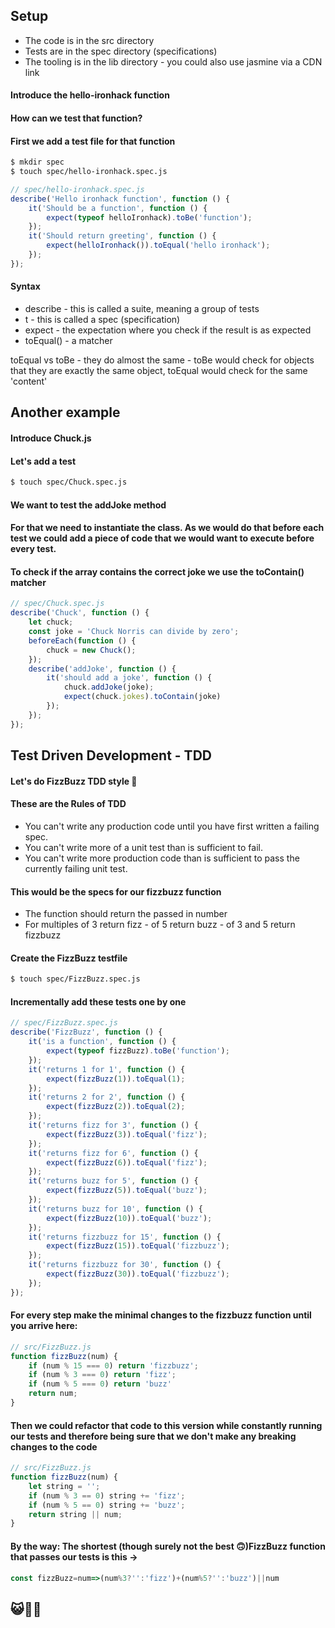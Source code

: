 ## Setup

* The code is in the src directory
* Tests are in the spec directory (specifications)
* The tooling is in the lib directory - you could also use jasmine via a CDN link

#### Introduce the hello-ironhack function

#### How can we test that function?

#### First we add a test file for that function

```bash
$ mkdir spec
$ touch spec/hello-ironhack.spec.js
```

```js
// spec/hello-ironhack.spec.js
describe('Hello ironhack function', function () {
    it('Should be a function', function () {
        expect(typeof helloIronhack).toBe('function');
    });
    it('Should return greeting', function () {
        expect(helloIronhack()).toEqual('hello ironhack');
    });
});
```

#### Syntax
* describe - this is called a suite, meaning a group of tests
* t - this is called a spec (specification) 
* expect - the expectation where you check if the result is as expected
* toEqual() - a matcher 

toEqual vs toBe - they do almost the same - toBe would check for objects that they are exactly the same object, toEqual would check for the same 'content'

## Another example

#### Introduce Chuck.js

#### Let's add a test

```bash
$ touch spec/Chuck.spec.js
```

#### We want to test the addJoke method 

#### For that we need to instantiate the class. As we would do that before each test we could add a piece of code that we would want to execute before every test. 

#### To check if the array contains the correct joke we use the toContain() matcher

```js
// spec/Chuck.spec.js
describe('Chuck', function () {
    let chuck;
    const joke = 'Chuck Norris can divide by zero';
    beforeEach(function () {
        chuck = new Chuck();
    });
    describe('addJoke', function () {
        it('should add a joke', function () {
            chuck.addJoke(joke);
            expect(chuck.jokes).toContain(joke)
        });
    });
});
```

## Test Driven Development - TDD

#### Let's do FizzBuzz TDD style 💪

#### These are the Rules of TDD

* You can't write any production code until you have first written a failing spec.
* You can't write more of a unit test than is sufficient to fail.
* You can't write more production code than is sufficient to pass the currently failing unit test.

#### This would be the specs for our fizzbuzz function

* The function should return the passed in number
* For multiples of 3 return fizz - of 5 return buzz - of 3 and 5 return fizzbuzz

#### Create the FizzBuzz testfile

```bash
$ touch spec/FizzBuzz.spec.js
```

#### Incrementally add these tests one by one
```js
// spec/FizzBuzz.spec.js
describe('FizzBuzz', function () {
    it('is a function', function () {
        expect(typeof fizzBuzz).toBe('function');
    });
    it('returns 1 for 1', function () {
        expect(fizzBuzz(1)).toEqual(1);
    });
    it('returns 2 for 2', function () {
        expect(fizzBuzz(2)).toEqual(2);
    });
    it('returns fizz for 3', function () {
        expect(fizzBuzz(3)).toEqual('fizz');
    });
    it('returns fizz for 6', function () {
        expect(fizzBuzz(6)).toEqual('fizz');
    });
    it('returns buzz for 5', function () {
        expect(fizzBuzz(5)).toEqual('buzz');
    });
    it('returns buzz for 10', function () {
        expect(fizzBuzz(10)).toEqual('buzz');
    });
    it('returns fizzbuzz for 15', function () {
        expect(fizzBuzz(15)).toEqual('fizzbuzz');
    });
    it('returns fizzbuzz for 30', function () {
        expect(fizzBuzz(30)).toEqual('fizzbuzz');
    });
});
```

#### For every step make the minimal changes to the fizzbuzz function until you arrive here:

```js
// src/FizzBuzz.js
function fizzBuzz(num) {
    if (num % 15 === 0) return 'fizzbuzz';
    if (num % 3 === 0) return 'fizz';
    if (num % 5 === 0) return 'buzz'
    return num;
}
```

#### Then we could refactor that code to this version while constantly running our tests and therefore being sure that we don't make any breaking changes to the code 

```js
// src/FizzBuzz.js
function fizzBuzz(num) {
    let string = '';
    if (num % 3 == 0) string += 'fizz';
    if (num % 5 == 0) string += 'buzz';
    return string || num;
}
```

#### By the way: The shortest (though surely not the best 🙃)FizzBuzz function that passes our tests is this -> 

```js
const fizzBuzz=num=>(num%3?'':'fizz')+(num%5?'':'buzz')||num
```

## 😺🚀🤯
